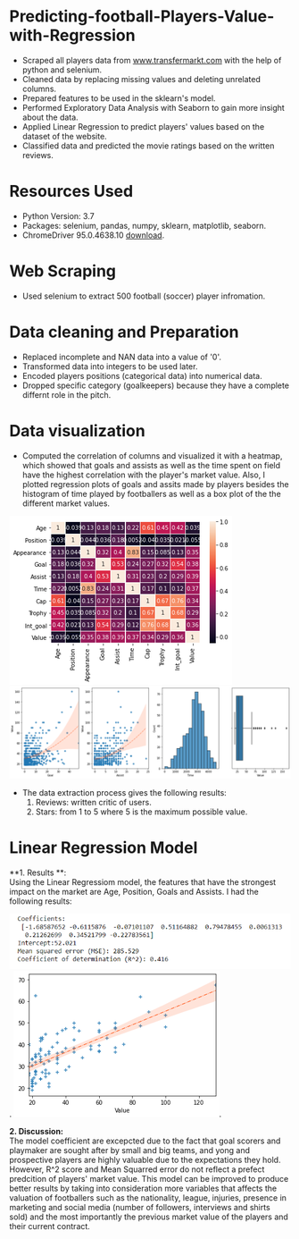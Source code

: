 # Predicting-football-Players-Value-with-Regression
* Scraped all players data from www.transfermarkt.com with the help of python and selenium.
* Cleaned data by replacing missing values and deleting unrelated columns.  
* Prepared features to be used in the sklearn's model.
* Performed Exploratory Data Analysis with Seaborn to gain more insight about the data.
* Applied Linear Regression to predict players' values based on the dataset of the website.
* Classified data and predicted the movie ratings based on the written reviews.

# Resources Used
* Python Version: 3.7
* Packages: selenium, pandas, numpy, sklearn, matplotlib, seaborn.
* ChromeDriver 95.0.4638.10 [download](https://chromedriver.chromium.org/downloads).
# Web Scraping
* Used selenium to extract 500 football (soccer) player infromation.
# Data cleaning and Preparation
* Replaced incomplete and NAN data into a value of '0'.
* Transformed data into integers to be used later.
* Encoded players positions (categorical data) into numerical data.
* Dropped specific category (goalkeepers) because they have a complete differnt role in the pitch.
# Data visualization
* Computed the correlation of columns and visualized it with a heatmap, which showed that goals and assists as well as the time spent on field have the highest correlation with the player's market value. Also, I plotted regression plots of goals and assits made by players besides the histogram of time played by footballers as well as a box plot of the the different market values.

![image 1](https://github.com/YoussefAithaddou/Predicting-football-Players-Value-with-Regression/blob/main/Heatmap.png)
![image 2](https://github.com/YoussefAithaddou/Predicting-football-Players-Value-with-Regression/blob/main/Goal-Assist-Time-Value.png)
* The data extraction process gives the following results:
  1. Reviews: written critic of users.
  2. Stars: from 1 to 5 where 5 is the maximum possible value.

# Linear Regression Model
**1. Results **:  
  Using the Linear Regressiom model, the features that have the strongest impact on the market are Age, Position, Goals and Assists. I had the following results:
  
  ![image3](https://github.com/YoussefAithaddou/Predicting-football-Players-Value-with-Regression/blob/main/regression_results.PNG).
  ![image4](https://github.com/YoussefAithaddou/Predicting-football-Players-Value-with-Regression/blob/main/y_predicted%20vs%20y_test.png).
  
**2. Discussion:**  
The model coefficient are excepcted due to the fact that goal scorers and playmaker are sought after by small and big teams, and yong and prospective players are highly valuable due to the expectations they hold. However, R^2 score and Mean Squarred error do not reflect a prefect predcition of players' market value. 
This model can be improved to produce better results by taking into consideration more variables that affects the valuation of footballers such as the nationality, league, injuries, presence in marketing and social media (number of followers, interviews and shirts sold) and the most importantly the previous market value of the players and their current contract.


